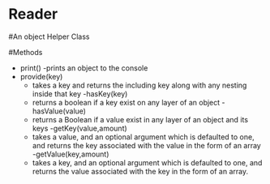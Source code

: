 # Reader

#An object Helper Class

#Methods
- print()
  -prints an object to the console
- provide(key)
  - takes a key and returns the including key along with any nesting inside that key
-hasKey(key)
  - returns a boolean if a key exist on any layer of an object
-hasValue(value)
  - returns a Boolean if a value exist in any layer of an object and its keys
-getKey(value,amount)
  - takes a value, and an optional argument which is defaulted to one, and returns the key associated with the value in the form of an array
-getValue(key,amount)
  - takes a key, and an optional argument which is defaulted to one, and returns the value associated with the key in the form of an array.

